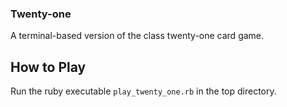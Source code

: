 ### Twenty-one

A terminal-based version of the class twenty-one card game.

## How to Play

Run the ruby executable `play_twenty_one.rb` in the top directory.